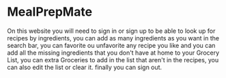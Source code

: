 # MealPrepMate

On this website you will need to sign in or sign up to be able to look up for recipes by ingredients, you can add as many ingredients as you want in the search bar, you can favorite ou unfavorite any recipe you like and you can add all the missing ingredients that you don't have at home to your Grocery List, you can extra Groceries to add in the list that aren't in the recipes, you can also edit the list or clear it.
finally you can sign out.